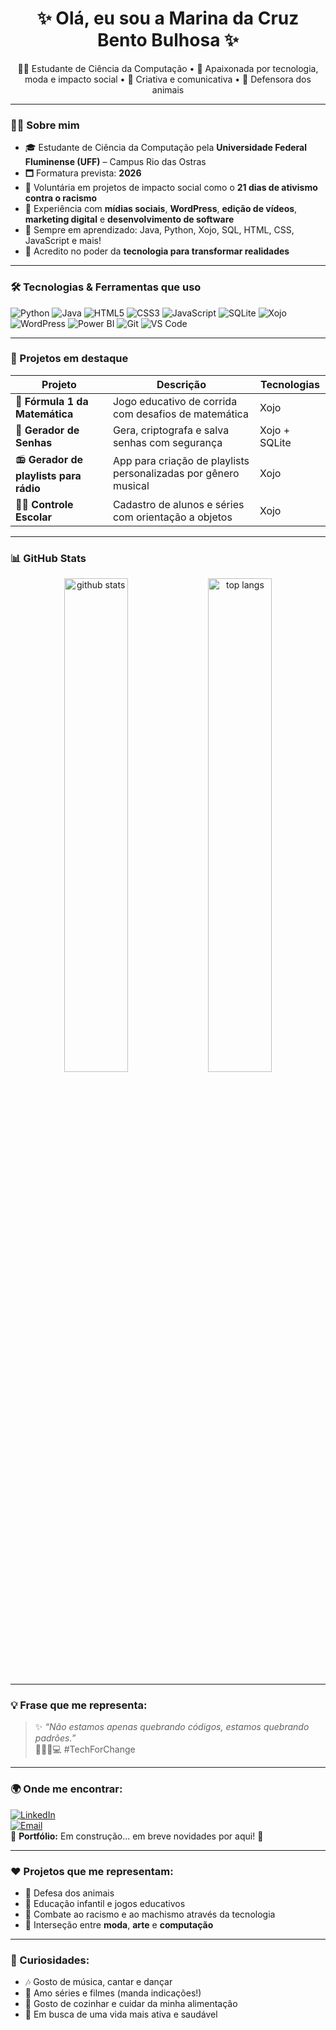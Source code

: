 <!-- Banner ou GIF animado opcional (adicione uma imagem sua ou tema empoderado com tech!) -->
<!-- ![Banner](https://your-image-url.com/banner.gif) -->

<h1 align="center">✨ Olá, eu sou a Marina da Cruz Bento Bulhosa ✨</h1>

<p align="center">
👩‍💻 Estudante de Ciência da Computação • 💜 Apaixonada por tecnologia, moda e impacto social • 🎤 Criativa e comunicativa • 🐾 Defensora dos animais
</p>

---

### 👩‍💻 Sobre mim

- 🎓 Estudante de Ciência da Computação pela **Universidade Federal Fluminense (UFF)** – Campus Rio das Ostras  
- 🗖️ Formatura prevista: **2026**
- 🤝 Voluntária em projetos de impacto social como o **21 dias de ativismo contra o racismo**
- 🧩 Experiência com **mídias sociais**, **WordPress**, **edição de vídeos**, **marketing digital** e **desenvolvimento de software**
- 🧠 Sempre em aprendizado: Java, Python, Xojo, SQL, HTML, CSS, JavaScript e mais!
- 💜 Acredito no poder da **tecnologia para transformar realidades**

---

### 🛠️ Tecnologias & Ferramentas que uso

![Python](https://img.shields.io/badge/-Python-000?style=flat&logo=python)
![Java](https://img.shields.io/badge/-Java-000?style=flat&logo=java)
![HTML5](https://img.shields.io/badge/-HTML5-000?style=flat&logo=html5)
![CSS3](https://img.shields.io/badge/-CSS3-000?style=flat&logo=css3)
![JavaScript](https://img.shields.io/badge/-JavaScript-000?style=flat&logo=javascript)
![SQLite](https://img.shields.io/badge/-SQLite-000?style=flat&logo=sqlite)
![Xojo](https://img.shields.io/badge/-Xojo-000?style=flat&logo=xojo)
![WordPress](https://img.shields.io/badge/-WordPress-000?style=flat&logo=wordpress)
![Power BI](https://img.shields.io/badge/-PowerBI-000?style=flat&logo=powerbi)
![Git](https://img.shields.io/badge/-Git-000?style=flat&logo=git)
![VS Code](https://img.shields.io/badge/-VSCode-000?style=flat&logo=visualstudiocode)

---

### 💼 Projetos em destaque

| Projeto | Descrição | Tecnologias |
|--------|-----------|-------------|
| 🧠 **Fórmula 1 da Matemática** | Jogo educativo de corrida com desafios de matemática | Xojo |
| 🔐 **Gerador de Senhas** | Gera, criptografa e salva senhas com segurança | Xojo + SQLite |
| 📻 **Gerador de playlists para rádio** | App para criação de playlists personalizadas por gênero musical | Xojo |
| 👩‍🏫 **Controle Escolar** | Cadastro de alunos e séries com orientação a objetos | Xojo |

---

### 📊 GitHub Stats

<p align="center">
  <img src="https://github-readme-stats.vercel.app/api?username=SeuUsuarioAqui&show_icons=true&theme=radical" alt="github stats" width="45%" />
  <img src="https://github-readme-stats.vercel.app/api/top-langs/?username=SeuUsuarioAqui&layout=compact&theme=radical" alt="top langs" width="45%" />
</p>

---

### 💡 Frase que me representa:

> ✨ *“Não estamos apenas quebrando códigos, estamos quebrando padrões.”*  
> ✊🏼🌈💻 #TechForChange

---

### 🌍 Onde me encontrar:

[![LinkedIn](https://img.shields.io/badge/-LinkedIn-blue?style=flat&logo=linkedin&logoColor=white)](www.linkedin.com/in/marina-da-cruz-bento-bulhosa-640a4a246)  
[![Email](https://img.shields.io/badge/-Email-red?style=flat&logo=gmail&logoColor=white)](mailto:marinabulhosa@gmail.com)  
📂 **Portfólio:** Em construção... em breve novidades por aqui! 🚧

---

### ❤️ Projetos que me representam:

- 🐾 Defesa dos animais
- 👧 Educação infantil e jogos educativos
- 💬 Combate ao racismo e ao machismo através da tecnologia
- 🎨 Interseção entre **moda**, **arte** e **computação**

---

### 💬 Curiosidades:

- 🎶 Gosto de música, cantar e dançar
- 🎥 Amo séries e filmes (manda indicações!)
- 🍝 Gosto de cozinhar e cuidar da minha alimentação
- 💪 Em busca de uma vida mais ativa e saudável
